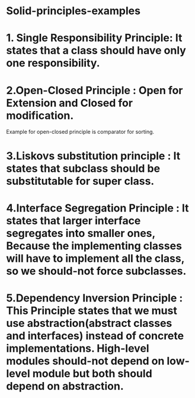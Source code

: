 # Solid-principles-examples
# 1.	Single Responsibility Principle: It states that a class should have only one responsibility.

# 2.Open-Closed Principle : Open for Extension and Closed for modification.
Example for open-closed principle is comparator for sorting.

# 3.Liskovs substitution principle : It states that subclass should be substitutable for super class.

# 4.Interface Segregation Principle : It states that larger interface segregates into smaller ones, Because the implementing classes will have to implement all the class, so we should-not force subclasses.

# 5.Dependency Inversion Principle :  This Principle states that we must use abstraction(abstract classes and interfaces) instead of concrete implementations. High-level modules should-not depend on low-level module but both should depend on abstraction.
